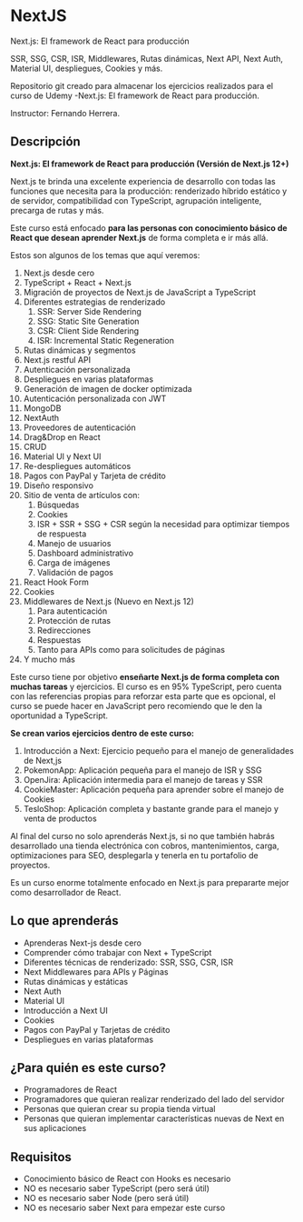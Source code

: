 # NextJS
 Next.js: El framework de React para producción

SSR, SSG, CSR, ISR, Middlewares, Rutas dinámicas, Next API, Next Auth, Material UI, despliegues, Cookies y más.

Repositorio git creado para almacenar los ejercicios realizados para el curso de Udemy -Next.js: El framework de React para producción.

Instructor: Fernando Herrera.

## Descripción

**Next.js: El framework de React para producción (Versión de Next.js 12+)**

Next.js te brinda una excelente experiencia de desarrollo con todas las funciones que necesita para la producción: renderizado híbrido estático y de servidor, compatibilidad con TypeScript, agrupación inteligente, precarga de rutas y más.

Este curso está enfocado **para las personas con conocimiento básico de React que desean aprender Next.js** de forma completa e ir más allá.

Estos son algunos de los temas que aquí veremos:

1. Next.js desde cero
2. TypeScript + React + Next.js
3. Migración de proyectos de Next.js de JavaScript a TypeScript
4. Diferentes estrategias de renderizado
    1. SSR: Server Side Rendering
    2. SSG: Static Site Generation
    3. CSR: Client Side Rendering
    4. ISR: Incremental Static Regeneration
5. Rutas dinámicas y segmentos
6. Next.js restful API
7. Autenticación personalizada
8. Despliegues en varias plataformas
9. Generación de imagen de docker optimizada
10. Autenticación personalizada con JWT
11. MongoDB
12. NextAuth
13. Proveedores de autenticación
14. Drag&Drop en React
15. CRUD
16. Material UI y Next UI
17. Re-despliegues automáticos
18. Pagos con PayPal y Tarjeta de crédito
19. Diseño responsivo
20. Sitio de venta de artículos con:
    1. Búsquedas
    2. Cookies
    3. ISR + SSR + SSG + CSR según la necesidad para optimizar tiempos de respuesta
    4. Manejo de usuarios
    5. Dashboard administrativo
    6. Carga de imágenes
    7. Validación de pagos
21. React Hook Form
22. Cookies
23. Middlewares de Next.js (Nuevo en Next.js 12)
    1. Para autenticación
    2. Protección de rutas
    3. Redirecciones
    4. Respuestas
    5. Tanto para APIs como para solicitudes de páginas
24. Y mucho más

Este curso tiene por objetivo **enseñarte Next.js de forma completa con muchas tareas** y ejercicios. El curso es en 95% TypeScript, pero cuenta con las referencias propias para reforzar esta parte que es opcional, el curso se puede hacer en JavaScript pero recomiendo que le den la oportunidad a TypeScript.

**Se crean varios ejercicios dentro de este curso:**

1. Introducción a Next: Ejercicio pequeño para el manejo de generalidades de Next,js
2. PokemonApp: Aplicación pequeña para el manejo de ISR y SSG
3. OpenJira: Aplicación intermedia para el manejo de tareas y SSR
4. CookieMaster: Aplicación pequeña para aprender sobre el manejo de Cookies
5. TesloShop: Aplicación completa y bastante grande para el manejo y venta de productos

Al final del curso no solo aprenderás Next.js, si no que también habrás desarrollado una tienda electrónica con cobros, mantenimientos, carga, optimizaciones para SEO, desplegarla y tenerla en tu portafolio de proyectos.

Es un curso enorme totalmente enfocado en Next.js para prepararte mejor como desarrollador de React.

## Lo que aprenderás

* Aprenderas Next-js desde cero
* Comprender cómo trabajar con Next + TypeScript
* Diferentes técnicas de renderizado: SSR, SSG, CSR, ISR
* Next Middlewares para APIs y Páginas
* Rutas dinámicas y estáticas
* Next Auth
* Material UI
* Introducción a Next UI
* Cookies
* Pagos con PayPal y Tarjetas de crédito
* Despliegues en varias plataformas

## ¿Para quién es este curso?

* Programadores de React
* Programadores que quieran realizar renderizado del lado del servidor
* Personas que quieran crear su propia tienda virtual
* Personas que quieran implementar características nuevas de Next en sus aplicaciones

## Requisitos

* Conocimiento básico de React con Hooks es necesario
* NO es necesario saber TypeScript (pero será útil)
* NO es necesario saber Node (pero será útil)
* NO es necesario saber Next para empezar este curso